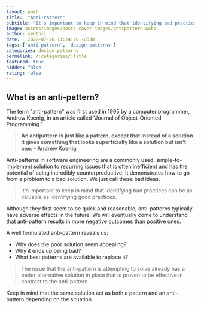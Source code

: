```yaml
---
layout: post
title:  "Anti-Pattern"
subtitle: "It's important to keep in mind that identifying bad practices can be as valuable as identifying good practices."
image: assets/images/posts-cover-images/antipattern.webp
author: senthil
date:   2022-07-20 11:24:20 +0530
tags: ['anti-pattern', 'design-patterns']
categories: design-patterns
permalink: /:categories/:title
featured: true
hidden: false
rating: false
---
```


## What is an anti-pattern?
The term "anti-pattern" was first used in 1995 by a computer programmer, Andrew Koenig, in an article called "Journal of Object-Oriented Programming."

> **An antipattern is just like a pattern, except that instead of a solution it gives something that looks superficially like a solution but isn't one. - Andrew Koenig**

Anti-patterns in software engineering are a commonly used, simple-to-implement solution to recurring issues that is often inefficient and has the potential of being incredibly counterproductive. It demonstrates how to go from a problem to a bad solution. We just call these bad ideas.

> It's important to keep in mind that identifying bad practices can be as valuable as identifying good practices.

Although they first seem to be quick and reasonable, anti-patterns typically have adverse effects in the future. We will eventually come to understand that anti-pattern results in more negative outcomes than positive ones.

A well formulated anti-pattern reveals us:

- Why does the poor solution seem appealing?
- Why it ends up being bad?
- What best patterns are available to replace it?

> The issue that the anti-pattern is attempting to solve already has a better alternative solution in place that is proven to be effective in contrast to the anti-pattern.

Keep in mind that the same solution act as both a pattern and an anti-pattern depending on the situation.